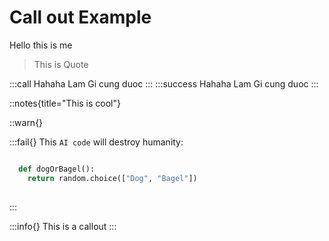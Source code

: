 # Call out Example

Hello this is me

>This is Quote

:::call
Hahaha Lam Gi cung duoc
:::
:::success
Hahaha Lam Gi cung duoc
:::

::notes{title="This is cool"}

::warn{}

:::fail{}
This `AI code` will destroy humanity:

```py

  def dogOrBagel():
    return random.choice(["Dog", "Bagel"])
    
```

:::

:::info{}
This is a callout
:::
